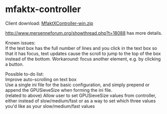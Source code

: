 mfaktx-controller
=================
Client download: <a href="https://github.com/Mini-Geek/mfaktx-controller/blob/master/MfaktXController-win.zip">MfaktXController-win.zip</a>

http://www.mersenneforum.org/showthread.php?t=18088 has more details.

Known issues:<br />
If the text box has the full number of lines and you click in the text box so that it has focus, text updates cause the scroll to jump to the top of the box instead of the bottom.  Workaround: focus another element, e.g. by clicking a button.

Possible to-do list:
<br />
Improve auto-scrolling on text box
<br />
Use a single ini file for the basic configuration, and simply prepend or append the GPUSieveSize when forming the ini file.
<br />
(related to above) Allow user to set GPUSieveSize values from controller, either instead of slow/medium/fast or as a way to set which three values you'd like as your slow/medium/fast values
